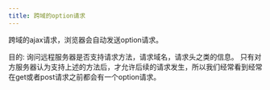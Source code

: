```yaml
---
title: 跨域的option请求
---
```

跨域的ajax请求，浏览器会自动发送option请求。

目的: 询问远程服务器是否支持请求方法，请求域名，请求头之类的信息。 只有对方服务器认为支持上述的方法后，才允许后续的请求发生，所以我们经常看到经常在get或者post请求之前都会有一个option请求。
